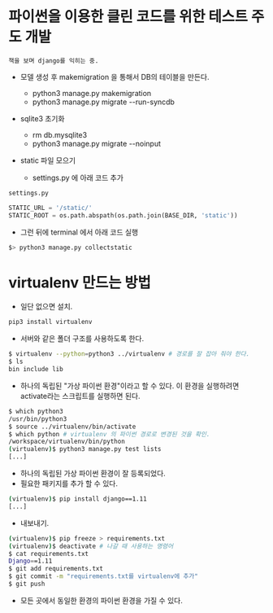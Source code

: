 # 파이썬을 이용한 클린 코드를 위한 테스트 주도 개발
    책을 보며 django를 익히는 중.

- 모델 생성 후 makemigration 을 통해서 DB의 테이블을 만든다.
    - python3 manage.py makemigration
    - python3 manage.py migrate --run-syncdb
    
- sqlite3 초기화
    - rm db.mysqlite3
    - python3 manage.py migrate --noinput
    
- static 파일 모으기
    - settings.py 에 아래 코드 추가
```python
settings.py

STATIC_URL = '/static/'
STATIC_ROOT = os.path.abspath(os.path.join(BASE_DIR, 'static'))
```
- 그런 뒤에 terminal 에서 아래 코드 실행
```bash
$> python3 manage.py collectstatic
```    

# virtualenv 만드는 방법
- 일단 없으면 설치.
```bash
pip3 install virtualenv
```    

- 서버와 같은 폴더 구조를 사용하도록 한다.
```bash
$ virtualenv --python=python3 ../virtualenv # 경로를 잘 잡아 줘야 한다.
$ ls
bin include lib
```

- 하나의 독립된 "가상 파이썬 환경"이라고 할 수 있다. 이 환경을 실행하려면 activate라는 스크립트를 실행하면 된다.

```bash
$ which python3
/usr/bin/python3
$ source ../virtualenv/bin/activate
$ which python # virtualenv 의 파이썬 경로로 변경된 것을 확인.
/workspace/virtualenv/bin/python
(virtualenv)$ python3 manage.py test lists
[...]
```
- 하나의 독립된 가상 파이썬 환경이 잘 등록되었다.
- 필요한 패키지를 추가 할 수 있다.
```bash
(virtualenv)$ pip install django==1.11
[...] 
```
- 내보내기.
```bash
(virtualenv)$ pip freeze > requirements.txt
(virtualenv)$ deactivate # 나갈 때 사용하는 명령어
$ cat requirements.txt
Django==1.11
$ git add requirements.txt
$ git commit -m "requirements.txt를 virtualenv에 추가"
$ git push
```
- 모든 곳에서 동일한 환경의 파이썬 환경을 가질 수 있다.

